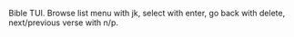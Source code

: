 Bible TUI. Browse list menu with jk, select with enter, go back with delete, next/previous verse with n/p.
